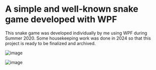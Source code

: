# A simple and well-known snake game developed with WPF
This snake game was developed individually by me using WPF during Summer 2020. Some housekeeping work was done in 2024 so that this project is ready to be finalized and archived. 


![image](https://github.com/user-attachments/assets/ad0795b0-5443-424a-a2ce-a3b80e750b0a)

![image](https://github.com/user-attachments/assets/578ecce1-0039-48d4-8ea1-0344472dba32)

